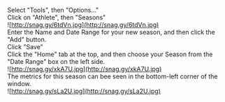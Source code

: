 Select "Tools", then "Options..."<br>
Click on "Athlete", then "Seasons"<br>
![http://snag.gy/6tdVn.jpg](http://snag.gy/6tdVn.jpg)<br>
Enter the Name and Date Range for your new season, and then click the "Add" button.<br>
Click "Save"<br>
Click the "Home" tab at the top, and then choose your Season from the "Date Range" box on the left side.<br>
![http://snag.gy/xkA7U.jpg](http://snag.gy/xkA7U.jpg)<br>
The metrics for this season can bee seen in the bottom-left corner of the window.<br>
![http://snag.gy/sLa2U.jpg](http://snag.gy/sLa2U.jpg)